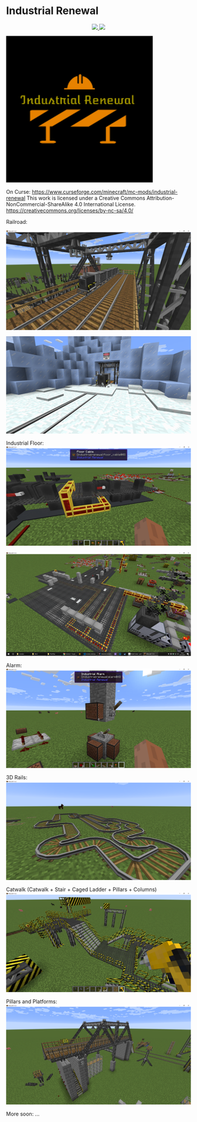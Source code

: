 # Industrial Renewal
<p align="center">
  <a href="https://www.curseforge.com/minecraft/mc-mods/industrial-renewal">
    <img src="https://cf.way2muchnoise.eu/full_industrial-renewal_downloads.svg">
  </a>
  <a href="">
     <img src="http://cf.way2muchnoise.eu/versions/For%20MC_industrial-renewal_all.svg">
  </a>
</p>

![alt text](images/Logo.png)

On Curse: https://www.curseforge.com/minecraft/mc-mods/industrial-renewal
This work is licensed under a Creative Commons Attribution-NonCommercial-ShareAlike 4.0 International License.
https://creativecommons.org/licenses/by-nc-sa/4.0/

Railroad:

![alt text](images/07.png)

![alt text](images/08.png)

Industrial Floor:
![alt text](images/01.png)

![alt text](images/peek.png)

Alarm:
![alt text](images/02.png)

3D Rails:
![alt text](images/04.png)

Catwalk (Catwalk + Stair + Caged Ladder + Pillars + Columns)
![alt text](images/05.png)

Pillars and Platforms:
![alt text](images/06.png)

More soon:
...
